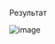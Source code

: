 Результат

![image](https://github.com/user-attachments/assets/4c4ce51a-d2d2-43a7-b235-6d0c7c79f196)

